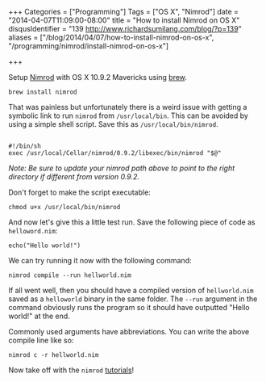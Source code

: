 +++
Categories = ["Programming"]
Tags = ["OS X", "Nimrod"]
date = "2014-04-07T11:09:00-08:00"
title = "How to install Nimrod on OS X"
disqusIdentifier = "139 http://www.richardsumilang.com/blog/?p=139"
aliases = ["/blog/2014/04/07/how-to-install-nimrod-on-os-x", "/programming/nimrod/install-nimrod-on-os-x"]

+++

[1]: https://brew.sh/ "Nimrod"
[2]: https://brew.sh/ "Homebrew"
[3]: https://nimrod-lang.org/tut1.html "Nimrod tutorials"

Setup [Nimrod][1] with OS X 10.9.2 Mavericks using [brew][2].

<pre><code class="language-bash" title="Install">brew install nimrod</code></pre>

<!--more-->

That was painless but unfortunately there is a weird issue with getting a
symbolic link to run `nimrod` from `/usr/local/bin`. This can be avoided by
using a simple shell script. Save this as `/usr/local/bin/nimrod`.

<pre><code class="language-bash" title="/usr/local/bin/nimrod">
#!/bin/sh
exec /usr/local/Cellar/nimrod/0.9.2/libexec/bin/nimrod "$@"
</code></pre>

*Note: Be sure to update your nimrod path above to point to the right directory
if different from version 0.9.2.*

Don't forget to make the script executable:

<pre><code class="language-bash" title="/usr/local/bin/nimrod">chmod u+x /usr/local/bin/nimrod</code></pre>

And now let's give this a little test run. Save the following piece of code as
`helloword.nim`:

<pre><code class="language-bash" title="hellworld.nim">echo("Hello world!")</code></pre>

We can try running it now with the following command:

<pre><code class="language-bash" title="Running nimrod code">nimrod compile --run hellworld.nim</code></pre>

If all went well, then you should have a compiled version of `hellworld.nim`
saved as a `helloworld` binary in the same folder. The `--run` argument in the
command obviously runs the program so it should have outputted "Hello world!" at
the end.

Commonly used arguments have abbreviations. You can write the above compile line
like so:

<pre><code class="language-bash" title="Running nimrod code (shorthand)">nimrod c -r hellworld.nim</code></pre>

Now take off with the `nimrod` [tutorials][3]!

